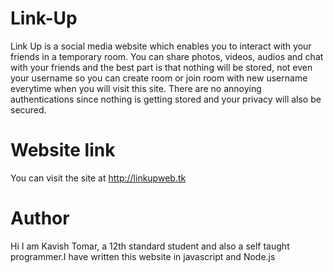 # Link-Up
Link Up is a social media website which enables you to interact with your friends in a temporary room. You can share photos, videos, audios and chat with your friends and the best part is that nothing will be stored, not even your username so you can create room or join room with new username everytime when you will visit this site. There are no annoying authentications since nothing is getting stored and your privacy will also be secured.

# Website link
You can visit the site at http://linkupweb.tk

# Author
Hi I am Kavish Tomar, a 12th standard student and also a self taught programmer.I have written this website in javascript and Node.js 
